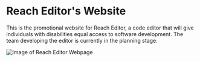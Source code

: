 # Reach Editor's Website
This is the promotional website for Reach Editor, a code editor that will give individuals with disabilities equal access to software development. The team developing the editor is currently in the planning stage.

![Image of Reach Editor Webpage](https://github.com/mdamos/reach-editor-web/img/Artboard1.png)
